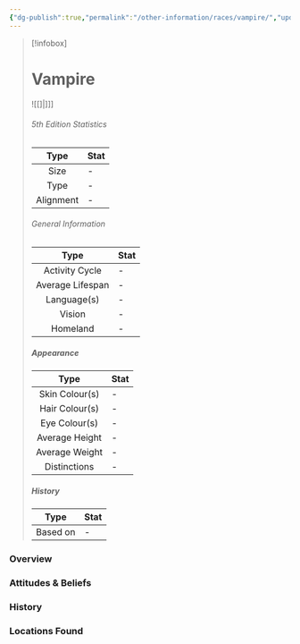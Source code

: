 ```yaml
---
{"dg-publish":true,"permalink":"/other-information/races/vampire/","updated":"2025-04-26T19:00:16.831+01:00"}
---
```



 >[!infobox]
> 
> #  Vampire
> ![[]\|]]]
> ###### 5th Edition Statistics
> 
>  Type | Stat |
> :----: | --- |
>  Size | - |
>  Type | - |
>  Alignment | - |
>  
> ###### General Information
> Type | Stat |
>  :----: | --- |
>  Activity Cycle | - |
>  Average Lifespan | - |
>  Language(s) | - |
>  Vision | - |
>  Homeland | - |
>
>##### Appearance
> Type | Stat |
>  :----: | --- |
>  Skin Colour(s) | - |
>  Hair Colour(s) | - |
>  Eye Colour(s) | - |
>  Average Height | - |
>  Average Weight | - |
>  Distinctions | - |
>
>##### History
>Type | Stat |
>  :----: | --- |
>  Based on | - |

### Overview


### Attitudes & Beliefs


### History


### Locations Found
